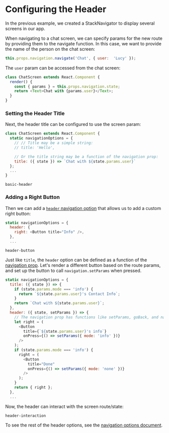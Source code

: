 # Configuring the Header

In the previous example, we created a StackNavigator to display several screens in our app.


When navigating to a chat screen, we can specify params for the new route by providing them to the navigate function. In this case, we want to provide the name of the person on the chat screen:

```js
this.props.navigation.navigate('Chat', { user:  'Lucy' });
```

The `user` param can be accessed from the chat screen:

```js
class ChatScreen extends React.Component {
  render() {
    const { params } = this.props.navigation.state;
    return <Text>Chat with {params.user}</Text>;
  }
}
```

### Setting the Header Title

Next, the header title can be configured to use the screen param:

```js
class ChatScreen extends React.Component {
  static navigationOptions = {
    // // Title may be a simple string:
    // title: 'Hello',

    // Or the title string may be a function of the navigation prop:
    title: ({ state }) => `Chat with ${state.params.user}`
  };
  ...
}
```

```phone-example
basic-header
```


### Adding a Right Button

Then we can add a [`header` navigation option](/docs/navigators/navigation-options#Stack-Navigation-Options) that allows us to add a custom right button:

```js
static navigationOptions = {
  header: {
    right: <Button title="Info" />,
  },
  ...
```

```phone-example
header-button
```

Just like `title`, the `header` option can be defined as a function of the [navigation prop](/docs/navigators/navigation-prop). Let's render a different button based on the route params, and set up the button to call `navigation.setParams` when pressed.

```js
static navigationOptions = {
  title: ({ state }) => {
    if (state.params.mode === 'info') {
      return `${state.params.user}'s Contact Info`;
    }
    return `Chat with ${state.params.user}`;
  },
  header: ({ state, setParams }) => {
    // The navigation prop has functions like setParams, goBack, and navigate.
    let right = (
      <Button
        title={`${state.params.user}'s info`}
        onPress={() => setParams({ mode: 'info' })}
      />
    );
    if (state.params.mode === 'info') {
      right = (
        <Button
          title="Done"
          onPress={() => setParams({ mode: 'none' })}
        />        
      );
    }
    return { right };
  },
  ...
```

Now, the header can interact with the screen route/state:

```phone-example
header-interaction
```

To see the rest of the header options, see the [navigation options document](/docs/navigators/navigation-options#Stack-Navigation-Options).
